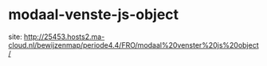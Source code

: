 # modaal-venste-js-object
site: http://25453.hosts2.ma-cloud.nl/bewijzenmap/periode4.4/FRO/modaal%20venster%20js%20object/
